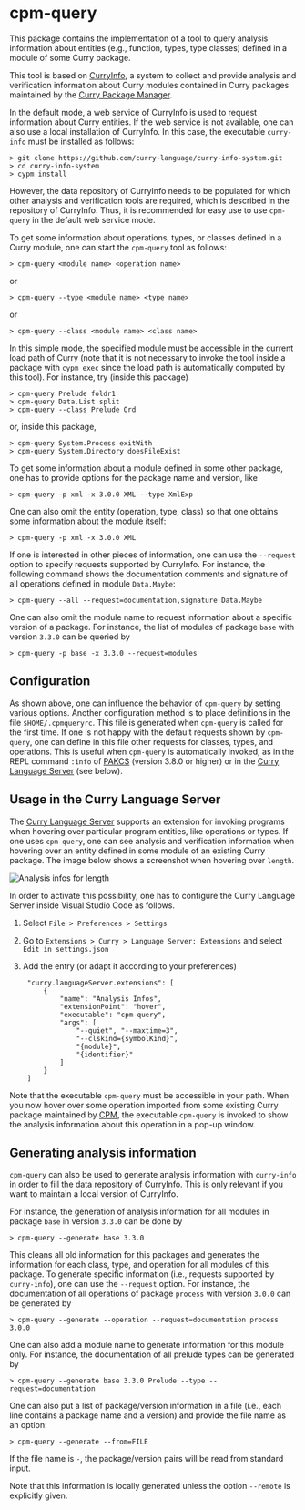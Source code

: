 cpm-query
=========

This package contains the implementation of a tool to query
analysis information about entities (e.g., function, types, type classes)
defined in a module of some Curry package.

This tool is based on
[CurryInfo](https://github.com/curry-language/curry-info-system.git),
a system to collect and provide analysis and verification information
about Curry modules contained in Curry packages maintained by the
[Curry Package Manager](https://curry-lang.org/tools/cpm/).

In the default mode, a web service of CurryInfo is used
to request information about Curry entities.
If the web service is not available, one can also use a local installation
of CurryInfo. In this case, the executable `curry-info` must be installed
as follows:

    > git clone https://github.com/curry-language/curry-info-system.git
    > cd curry-info-system
    > cypm install

However, the data repository of CurryInfo needs to be populated
for which other analysis and verification tools are required,
which is described in the repository of CurryInfo.
Thus, it is recommended for easy use to use `cpm-query` in the default
web service mode.

To get some information about operations, types, or classes defined
in a Curry module, one can start the `cpm-query` tool as follows:

    > cpm-query <module name> <operation name>

or

    > cpm-query --type <module name> <type name>

or

    > cpm-query --class <module name> <class name>

In this simple mode, the specified module must be accessible
in the current load path of Curry
(note that it is not necessary to invoke the tool inside a package
with `cypm exec` since the load path is automatically computed by this tool).
For instance, try (inside this package)

    > cpm-query Prelude foldr1
    > cpm-query Data.List split
    > cpm-query --class Prelude Ord

or, inside this package,

    > cpm-query System.Process exitWith
    > cpm-query System.Directory doesFileExist

To get some information about a module defined in some other package,
one has to provide options for the package name and version, like

    > cpm-query -p xml -x 3.0.0 XML --type XmlExp

One can also omit the entity (operation, type, class) so that one obtains
some information about the module itself:

    > cpm-query -p xml -x 3.0.0 XML

If one is interested in other pieces of information, one can use the
`--request` option to specify requests supported by CurryInfo.
For instance, the following command shows the documentation comments and
signature of all operations defined in module `Data.Maybe`:

    > cpm-query --all --request=documentation,signature Data.Maybe

One can also omit the module name to request information about a specific
version of a package. For instance, the list of modules of package
`base` with version `3.3.0` can be queried by

    > cpm-query -p base -x 3.3.0 --request=modules


Configuration
-------------

As shown above, one can influence the behavior of `cpm-query` by setting
various options. Another configuration method is to place definitions
in the file `$HOME/.cpmqueryrc`. This file is generated when `cpm-query`
is called for the first time. If one is not happy with the default
requests shown by `cpm-query`, one can define in this file other
requests for classes, types, and operations.
This is useful when `cpm-query` is automatically invoked,
as in the REPL command `:info` of
[PAKCS](https://www.curry-lang.org/pakcs/) (version 3.8.0 or higher)
or in the
[Curry Language Server](https://github.com/fwcd/curry-language-server)
(see below).


Usage in the Curry Language Server
----------------------------------

The [Curry Language Server](https://github.com/fwcd/curry-language-server)
supports an extension for invoking programs when hovering over
particular program entities, like operations or types.
If one uses `cpm-query`, one can see analysis and verification
information when hovering over an entity defined in some module
of an existing Curry package.
The image below shows a screenshot when hovering over `length`.

![Analysis infos for length](https://cpm.curry-lang.org/PACKAGES/cpm-query-0.1.0/images/cpm-query-length.png)

In order to activate this possibility, one has to configure
the Curry Language Server inside Visual Studio Code as follows.

1. Select `File > Preferences > Settings`
2. Go to `Extensions > Curry > Language Server: Extensions` and
   select `Edit in settings.json`
3. Add the entry (or adapt it according to your preferences)

        "curry.languageServer.extensions": [
            {
                "name": "Analysis Infos",
                "extensionPoint": "hover",
                "executable": "cpm-query",
                "args": [
                    "--quiet", "--maxtime=3",
                    "--clskind={symbolKind}",
                    "{module}",
                    "{identifier}"
                ]
            }
        ]

Note that the executable `cpm-query` must be accessible in your path.
When you now hover over some operation imported from some
existing Curry package maintained by
[CPM](https://www.curry-lang.org/tools/cpm/),
the executable `cpm-query` is invoked to show the analysis
information about this operation in a pop-up window.


Generating analysis information
-------------------------------

`cpm-query` can also be used to generate analysis information
with `curry-info` in order to fill the data repository of CurryInfo.
This is only relevant if you want to maintain a local version
of CurryInfo.

For instance, the generation of analysis information
for all modules in package `base` in version `3.3.0` can be done by

    > cpm-query --generate base 3.3.0

This cleans all old information for this packages and generates
the information for each class, type, and operation
for all modules of this package. To generate specific information
(i.e., requests supported by `curry-info`), one can use the `--request` option.
For instance, the documentation of all operations of package `process`
with version `3.0.0` can be generated by

    > cpm-query --generate --operation --request=documentation process 3.0.0

One can also add a module name to generate information for this module only.
For instance, the documentation of all prelude types can be generated by

    > cpm-query --generate base 3.3.0 Prelude --type --request=documentation

One can also put a list of package/version information
in a file (i.e., each line contains a package name and a version)
and provide the file name as an option:

    > cpm-query --generate --from=FILE

If the file name is `-`, the package/version pairs will be read from
standard input.

Note that this information is locally generated unless the option
`--remote` is explicitly given.
